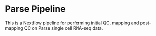 # Parse Pipeline

This is a Nextflow pipeline for performing initial QC, mapping and post-mapping QC on Parse single cell RNA-seq data.
